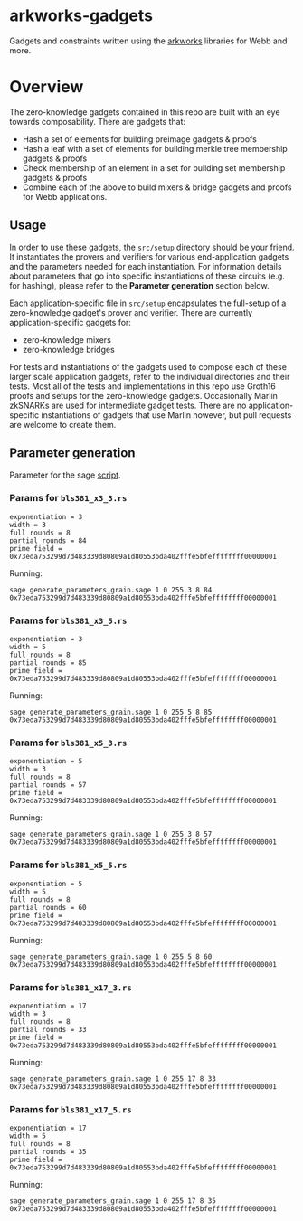 # arkworks-gadgets

Gadgets and constraints written using the [arkworks](https://github.com/arkworks-rs) libraries for Webb and more.

# Overview
The zero-knowledge gadgets contained in this repo are built with an eye towards composability. There are gadgets that:
- Hash a set of elements for building preimage gadgets & proofs
- Hash a leaf with a set of elements for building  merkle tree membership gadgets & proofs
- Check membership of an element in a set for building set membership gadgets & proofs
- Combine each of the above to build mixers & bridge gadgets and proofs for Webb applications.

## Usage
In order to use these gadgets, the `src/setup` directory should be your friend. It instantiates the provers and verifiers for various end-application gadgets and the parameters needed for each instantiation. For information details about parameters that go into specific instantiations of these circuits (e.g. for hashing), please refer to the **Parameter generation** section below.

Each application-specific file in `src/setup` encapsulates the full-setup of a zero-knowledge gadget's prover and verifier. There are currently application-specific gadgets for:
- zero-knowledge mixers
- zero-knowledge bridges

For tests and instantiations of the gadgets used to compose each of these larger scale application gadgets, refer to the individual directories and their tests. Most all of the tests and implementations in this repo use Groth16 proofs and setups for the zero-knowledge gadgets. Occasionally Marlin zkSNARKs are used for intermediate gadget tests. There are no application-specific instantiations of gadgets that use Marlin however, but pull requests are welcome to create them.

## Parameter generation

Parameter for the sage [script](https://github.com/webb-tools/bulletproof-gadgets/tree/main/src/crypto_constants/data/poseidon).

### Params for `bls381_x3_3.rs`

```
exponentiation = 3
width = 3
full rounds = 8
partial rounds = 84
prime field =
0x73eda753299d7d483339d80809a1d80553bda402fffe5bfeffffffff00000001
```

Running:

```
sage generate_parameters_grain.sage 1 0 255 3 8 84 0x73eda753299d7d483339d80809a1d80553bda402fffe5bfeffffffff00000001
```

### Params for `bls381_x3_5.rs`

```
exponentiation = 3
width = 5
full rounds = 8
partial rounds = 85
prime field = 0x73eda753299d7d483339d80809a1d80553bda402fffe5bfeffffffff00000001
```

Running:

```
sage generate_parameters_grain.sage 1 0 255 5 8 85 0x73eda753299d7d483339d80809a1d80553bda402fffe5bfeffffffff00000001
```

### Params for `bls381_x5_3.rs`

```
exponentiation = 5
width = 3
full rounds = 8
partial rounds = 57
prime field = 0x73eda753299d7d483339d80809a1d80553bda402fffe5bfeffffffff00000001
```

Running:

```
sage generate_parameters_grain.sage 1 0 255 3 8 57 0x73eda753299d7d483339d80809a1d80553bda402fffe5bfeffffffff00000001
```

### Params for `bls381_x5_5.rs`

```
exponentiation = 5
width = 5
full rounds = 8
partial rounds = 60
prime field = 0x73eda753299d7d483339d80809a1d80553bda402fffe5bfeffffffff00000001
```

Running:

```
sage generate_parameters_grain.sage 1 0 255 5 8 60 0x73eda753299d7d483339d80809a1d80553bda402fffe5bfeffffffff00000001
```

### Params for `bls381_x17_3.rs`

```
exponentiation = 17
width = 3
full rounds = 8
partial rounds = 33
prime field = 0x73eda753299d7d483339d80809a1d80553bda402fffe5bfeffffffff00000001
```

Running:

```
sage generate_parameters_grain.sage 1 0 255 17 8 33 0x73eda753299d7d483339d80809a1d80553bda402fffe5bfeffffffff00000001

```



### Params for `bls381_x17_5.rs`

```
exponentiation = 17
width = 5
full rounds = 8
partial rounds = 35
prime field = 0x73eda753299d7d483339d80809a1d80553bda402fffe5bfeffffffff00000001
```

Running:

```
sage generate_parameters_grain.sage 1 0 255 17 8 35 0x73eda753299d7d483339d80809a1d80553bda402fffe5bfeffffffff00000001

```
